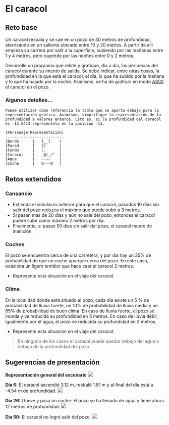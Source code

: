 # El caracol

## Reto base
Un caracol resbala y se cae en un pozo de 30 metros de profundidad, aterrizando en un saliente ubicado entre 10 y 20 metros. A partir de allí empieza su carrera por salir a la superficie, subiendo por las mañanas entre 1 y 4 metros, pero cayendo por las noches entre 0 y 2 metros.

Desarrolle un programa que relate y grafique, día a día, las peripecias del caracol durante su intento de salida. Se debe indicar, entre otras cosas, la profundidad en la que está el caracol, el día, lo que ha subido por la mañana y lo que ha bajado por la noche. Asimismo, se ha de graficar en modo [ASCII](https://es.wikipedia.org/wiki/ASCII) el caracol en el pozo. 

### Algunos detalles...
    Puede utilizar como referencia la tabla que se aporta debajo para la representación gráfica. Asimismo, simplifique la representación de la profundidad a valores enteros. Esto es, si la profundidad del caracol es -13.5413 represéntelo en la posición -13.

    |Personaje|Representación|
    --------------------------
    |Borde      |   [__]    |
    |Pared      |   []      |
    |Fondo      |   :.      |
    |Caracol    |   _@)_/’  |
    |Agua       |   ~~~~    |
    |Coche      |   O---O   |

## Retos extendidos
### Cansancio
* Extienda el simulacro anterior para que el caracol, pasados 10 días sin salir del pozo reduzca el máximo que puede subir a 3 metros. 
* Si pasan más de 20 días y aún no sale del pozo, entonces el caracol puede subir como máximo 2 metros por día.
* Finalmente, si pasan 50 días sin salir del pozo, el caracol muere de inanición.
### Coches
El pozo se encuentra cerca de una carretera, y por día hay un 35% de probabilidad de que un coche aparque cerca del pozo. En este caso, ocasiona un ligero temblor que hace caer al caracol 2 metros.
* Represente esta situación en el viaje del caracol.

### Clima
En la localidad donde está situado el pozo, cada día existe un 5 % de probabilidad de lluvia fuerte, un 10% de probabilidad de lluvia media y un 85% de probabilidad de buen clima.  En caso de lluvia fuerte, el pozo se inunda y ve reducida su profundidad en 5 metros. En caso de lluvia débil, igualmente por el agua, el pozo ve reducida su profundidad en 2 metros.
* Represente esta situación en el viaje del caracol.
> En ninguno de los casos el caracol puede quedar debajo del agua o debajo de la profundidad del pozo
## Sugerencias de presentación
**Representación general del escenario**
![](./images/caracolASCII.png)

**Día 6:** El caracol ascendió 3.12 m, resbaló 1.81 m y al final del día está a -4.54 m de profundidad.
![](./images/caracolASCII_dia6.png)

**Día 26:** Llueve y pasa un coche. El pozo se ha llenado de agua y tiene ahora 12 metros de profundidad.
![](./images/caracolASCII_dia26.png)

**Dia 50:** El caracol no logró salir del pozo.
![](./images/caracolASCII_dia50.png)
